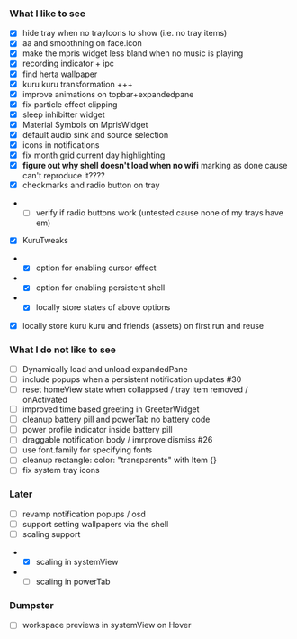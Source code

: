 ### What I like to see
- [x] hide tray when no trayIcons to show (i.e. no tray items)
- [x] aa and smoothning on face.icon
- [x] make the mpris widget less bland when no music is playing
- [x] recording indicator + ipc
- [x] find herta wallpaper
- [x] kuru kuru transformation +++
- [x] improve animations on topbar+expandedpane
- [x] fix particle effect clipping 
- [x] sleep inhibitter widget
- [x] Material Symbols on MprisWidget
- [x] default audio sink and source selection
- [x] icons in notifications
- [x] fix month grid current day highlighting
- [x] **figure out why shell doesn't load when no wifi** marking as done cause can't reproduce it????
- [x] checkmarks and radio button on tray
- - [ ] verify if radio buttons work (untested cause none of my trays have em)
- [x] KuruTweaks
- - [x] option for enabling cursor effect
- - [x] option for enabling persistent shell
- - [x] locally store states of above options
- [x] locally store kuru kuru and friends (assets) on first run and reuse

### What I do not like to see
- [ ] Dynamically load and unload expandedPane
- [ ] include popups when a persistent notification updates #30
- [ ] reset homeView state when collappsed / tray item removed / onActivated
- [ ] improved time based greeting in GreeterWidget
- [ ] cleanup battery pill and powerTab no battery code
- [ ] power profile indicator inside battery pill
- [ ] draggable notification body / imrprove dismiss #26
- [ ] use font.family for specifying fonts
- [ ] cleanup rectangle: color: "transparents" with Item {}
- [ ] fix system tray icons

### Later
- [ ] revamp notification popups / osd
- [ ] support setting wallpapers via the shell
- [ ] scaling support
- - [x] scaling in systemView
- - [ ] scaling in powerTab

### Dumpster
- [ ] workspace previews in systemView on Hover
